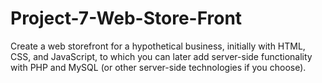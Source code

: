 # Project-7-Web-Store-Front
Create a web storefront for a hypothetical business, initially with HTML, CSS, and JavaScript, to which you can later add server-side functionality with PHP and MySQL (or other server-side technologies if you choose).
